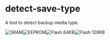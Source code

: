# detect-save-type
A tool to detect backup media type.

![SRAM](https://media.discordapp.net/attachments/682141375587680274/861456724882882581/detect-save-type-0.png)![EEPROM](https://media.discordapp.net/attachments/682141375587680274/861456723197689906/detect-save-type-1.png)![Flash 64KB](https://media.discordapp.net/attachments/682141375587680274/861456721600184340/detect-save-type-2.png)![Flash 128KB](https://media.discordapp.net/attachments/682141375587680274/861456720156033044/detect-save-type-3.png)
